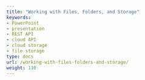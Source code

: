 ```yaml
---
title: "Working with Files, Folders, and Storage"
keywords:
- PowerPoint
- presentation
- REST API
- cloud API
- cloud storage
- file storage
type: docs
url: /working-with-files-folders-and-storage/
weight: 110
---
```

